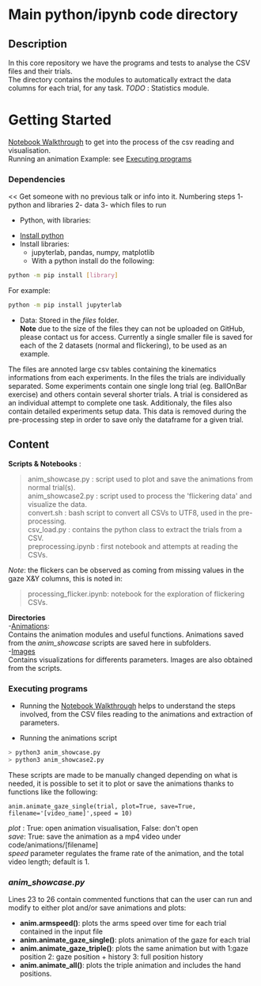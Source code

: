 # Main python/ipynb code directory

## Description

In this core repository we have the programs and tests to analyse the CSV files and their trials.  
The directory contains the modules to automatically extract the data columns for each trial, for any task.
*TODO* : Statistics module. 

# Getting Started

[Notebook Walkthrough](https://github.com/toelt-llc/gaze-kuleuven/blob/main/code/nb_walkthrough.ipynb) to get into the process of the csv reading and visualisation.  
Running an animation Example: see [Executing programs](https://github.com/toelt-llc/RESEARCH-gaze-kuleuven/tree/main/code#executing-programs)

### Dependencies

<< Get someone with no previous talk or info into it. Numbering steps
1- python and libraries
2- data
3- which files to run 

* Python, with libraries:
- [Install python](https://www.python.org/downloads/)
- Install libraries: 
    - jupyterlab, pandas, numpy, matplotlib
    - With a python install do the following:  
```bash
python -m pip install [library]
```
For example:
```bash
python -m pip install jupyterlab
```

* Data: 
Stored in the *files* folder.  
**Note** due to the size of the files they can not be uploaded on GitHub, please contact us for access. 
Currently a single smaller file is saved for each of the 2 datasets (normal and flickering), to be used as an example.  


The files are annoted large csv tables containing the kinematics informations from each experiments.  In the files the trials are individually separated.  Some experiments contain one single long trial (eg. BallOnBar exercise) and others contain several shorter trials.  A trial is considered as an individual attempt to complete one task.  Additionaly, the files also contain detailed experiments setup data. This data is removed during the pre-processing step in order to save only the dataframe for a given trial.  

## Content


**Scripts & Notebooks** :   
>anim_showcase.py : script used to plot and save the animations from normal trial(s).  
>anim_showcase2.py : script used to process the 'flickering data' and visualize the data.  
>convert.sh : bash script to convert all CSVs to UTF8, used in the pre-processing.  
>csv_load.py : contains the python class to extract the trials from a CSV.   
>preprocessing.ipynb : first notebook and attempts at reading the CSVs.  

*Note*: the flickers can be observed as coming from missing values in the gaze X&Y columns, this is noted in:  
>processing_flicker.ipynb: notebook for the exploration of flickering CSVs.  

**Directories**  
-[Animations](https://github.com/toelt-llc/gaze-kuleuven/tree/main/code/animations):  
Contains the animation modules and useful functions. Animations saved from the *anim_showcase* scripts are saved here in subfolders.  
-[Images](https://github.com/toelt-llc/gaze-kuleuven/tree/main/code/images)  
Contains visualizations for differents parameters. Images are also obtained from the scripts.  


### Executing programs

* Running the [Notebook Walkthrough](https://github.com/toelt-llc/gaze-kuleuven/blob/main/code/nb_walkthrough.ipynb) helps to understand the steps involved, from the CSV files reading to the animations and extraction of parameters.   

* Running the animations script
```python
> python3 anim_showcase.py
> python3 anim_showcase2.py
```

These scripts are made to be manually changed depending on what is needed, it is possible to set it to plot or save the animations thanks to functions like the following:   
``` 
anim.animate_gaze_single(trial, plot=True, save=True, filename='[video_name]',speed = 10)
```
*plot* : True: open animation visualisation, False: don't open  
*save*: True: save the animation as a mp4 video under code/animations/[filename]   
*speed* parameter regulates the frame rate of the animation, and the total video length; default is 1.  

### *anim_showcase.py*
Lines 23 to 26 contain commented functions that can the user can run and modify to either plot and/or save animations and plots: 
- **anim.armspeed()**: plots the arms speed over time for each trial contained in the input file
- **anim.animate_gaze_single()**: plots animation of the gaze for each trial
- **anim.animate_gaze_triple()**: plots the same animation but with 1:gaze position 2: gaze position + history 3: full position history
- **anim.animate_all()**: plots the triple animation and includes the hand positions.
